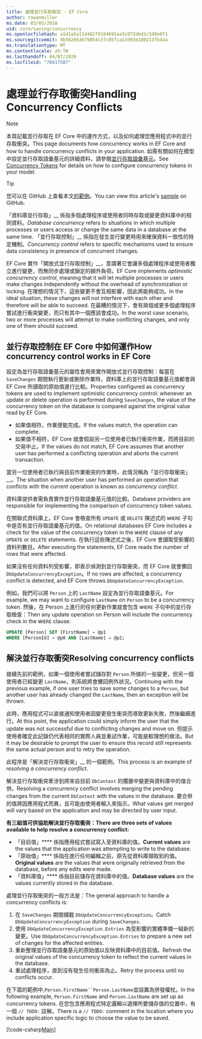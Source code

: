 ```yaml
---
title: 處理並行存取衝突 - EF Core
author: rowanmiller
ms.date: 03/03/2018
uid: core/saving/concurrency
ms.openlocfilehash: a1d1a5a11d482f9104691aa3c072dbd1c548e9f1
ms.sourcegitcommit: 9b562663679854c37c05fca13d93e180213fb4aa
ms.translationtype: MT
ms.contentlocale: zh-TW
ms.lasthandoff: 04/07/2020
ms.locfileid: "78417587"
---
```

# <a name="handling-concurrency-conflicts"></a><span data-ttu-id="f9aee-102">處理並行存取衝突</span><span class="sxs-lookup"><span data-stu-id="f9aee-102">Handling Concurrency Conflicts</span></span>

> [!NOTE]
> <span data-ttu-id="f9aee-103">本頁記載並行存取在 EF Core 中的運作方式，以及如何處理您應用程式中的並行存取衝突。</span><span class="sxs-lookup"><span data-stu-id="f9aee-103">This page documents how concurrency works in EF Core and how to handle concurrency conflicts in your application.</span></span> <span data-ttu-id="f9aee-104">如需有關如何在模型中設定並行存取語彙基元的詳細資料，請參閱[並行存取語彙基元](xref:core/modeling/concurrency)。</span><span class="sxs-lookup"><span data-stu-id="f9aee-104">See [Concurrency Tokens](xref:core/modeling/concurrency) for details on how to configure concurrency tokens in your model.</span></span>

> [!TIP]
> <span data-ttu-id="f9aee-105">您可以在 GitHub 上查看本文[的範例](https://github.com/dotnet/EntityFramework.Docs/tree/master/samples/core/Saving/Concurrency/)。</span><span class="sxs-lookup"><span data-stu-id="f9aee-105">You can view this article's [sample](https://github.com/dotnet/EntityFramework.Docs/tree/master/samples/core/Saving/Concurrency/) on GitHub.</span></span>

<span data-ttu-id="f9aee-106">「資料庫並行存取」__ 係指多個處理程序或使用者同時存取或變更資料庫中的相同資料。</span><span class="sxs-lookup"><span data-stu-id="f9aee-106">_Database concurrency_ refers to situations in which multiple processes or users access or change the same data in a database at the same time.</span></span> <span data-ttu-id="f9aee-107">「並行存取控制」__ 係指在發生並行變更時用來確保資料一致性的特定機制。</span><span class="sxs-lookup"><span data-stu-id="f9aee-107">_Concurrency control_ refers to specific mechanisms used to ensure data consistency in presence of concurrent changes.</span></span>

<span data-ttu-id="f9aee-108">EF Core 實作「開放式並行存取控制」__，意謂著它會讓多個處理程序或使用者獨立進行變更，而無同步處理或鎖定的額外負荷。</span><span class="sxs-lookup"><span data-stu-id="f9aee-108">EF Core implements _optimistic concurrency control_, meaning that it will let multiple processes or users make changes independently without the overhead of synchronization or locking.</span></span> <span data-ttu-id="f9aee-109">在理想的情況下，這些變更不會互相影響，因此將能夠成功。</span><span class="sxs-lookup"><span data-stu-id="f9aee-109">In the ideal situation, these changes will not interfere with each other and therefore will be able to succeed.</span></span> <span data-ttu-id="f9aee-110">在最糟的情況下，會有兩個或更多個處理程序嘗試進行衝突變更，而只有其中一個應該會成功。</span><span class="sxs-lookup"><span data-stu-id="f9aee-110">In the worst case scenario, two or more processes will attempt to make conflicting changes, and only one of them should succeed.</span></span>

## <a name="how-concurrency-control-works-in-ef-core"></a><span data-ttu-id="f9aee-111">並行存取控制在 EF Core 中如何運作</span><span class="sxs-lookup"><span data-stu-id="f9aee-111">How concurrency control works in EF Core</span></span>

<span data-ttu-id="f9aee-112">設定為並行存取語彙基元的屬性會用來實作開放式並行存取控制：每當在 `SaveChanges` 期間執行更新或刪除作業時，資料庫上的並行存取語彙基元值都會與 EF Core 所讀取的原始值進行比較。</span><span class="sxs-lookup"><span data-stu-id="f9aee-112">Properties configured as concurrency tokens are used to implement optimistic concurrency control: whenever an update or delete operation is performed during `SaveChanges`, the value of the concurrency token on the database is compared against the original value read by EF Core.</span></span>

- <span data-ttu-id="f9aee-113">如果值相符，作業便能完成。</span><span class="sxs-lookup"><span data-stu-id="f9aee-113">If the values match, the operation can complete.</span></span>
- <span data-ttu-id="f9aee-114">如果值不相符，EF Core 就會假設另一位使用者已執行衝突作業，而將目前的交易中止。</span><span class="sxs-lookup"><span data-stu-id="f9aee-114">If the values do not match, EF Core assumes that another user has performed a conflicting operation and aborts the current transaction.</span></span>

<span data-ttu-id="f9aee-115">當另一位使用者已執行與目前作業衝突的作業時，此情況稱為「並行存取衝突」__。</span><span class="sxs-lookup"><span data-stu-id="f9aee-115">The situation when another user has performed an operation that conflicts with the current operation is known as _concurrency conflict_.</span></span>

<span data-ttu-id="f9aee-116">資料庫提供者需負責實作並行存取語彙基元值的比較。</span><span class="sxs-lookup"><span data-stu-id="f9aee-116">Database providers are responsible for implementing the comparison of concurrency token values.</span></span>

<span data-ttu-id="f9aee-117">在關聯式資料庫上，EF Core 會檢查所有 `UPDATE` 或 `DELETE` 陳述式的 `WHERE` 子句中是否有並行存取語彙基元的值。</span><span class="sxs-lookup"><span data-stu-id="f9aee-117">On relational databases EF Core includes a check for the value of the concurrency token in the `WHERE` clause of any `UPDATE` or `DELETE` statements.</span></span> <span data-ttu-id="f9aee-118">在執行這些陳述式之後，EF Core 會讀取受影響的資料列數目。</span><span class="sxs-lookup"><span data-stu-id="f9aee-118">After executing the statements, EF Core reads the number of rows that were affected.</span></span>

<span data-ttu-id="f9aee-119">如果沒有任何資料列受影響，即表示偵測到並行存取衝突，而 EF Core 就會擲回 `DbUpdateConcurrencyException`。</span><span class="sxs-lookup"><span data-stu-id="f9aee-119">If no rows are affected, a concurrency conflict is detected, and EF Core throws `DbUpdateConcurrencyException`.</span></span>

<span data-ttu-id="f9aee-120">例如，我們可以將 `Person` 上的 `LastName` 設定為並行存取語彙基元。</span><span class="sxs-lookup"><span data-stu-id="f9aee-120">For example, we may want to configure `LastName` on `Person` to be a concurrency token.</span></span> <span data-ttu-id="f9aee-121">然後，在 Person 上進行的任何更新作業就會包含 `WHERE` 子句中的並行存取檢查：</span><span class="sxs-lookup"><span data-stu-id="f9aee-121">Then any update operation on Person will include the concurrency check in the `WHERE` clause:</span></span>

``` sql
UPDATE [Person] SET [FirstName] = @p1
WHERE [PersonId] = @p0 AND [LastName] = @p2;
```

## <a name="resolving-concurrency-conflicts"></a><span data-ttu-id="f9aee-122">解決並行存取衝突</span><span class="sxs-lookup"><span data-stu-id="f9aee-122">Resolving concurrency conflicts</span></span>

<span data-ttu-id="f9aee-123">接續先前的範例，如果一個使用者嘗試儲存對 `Person` 所做的一些變更，但另一個使用者已經變更 `LastName`，則系統將會擲回例外狀況。</span><span class="sxs-lookup"><span data-stu-id="f9aee-123">Continuing with the previous example, if one user tries to save some changes to a `Person`, but another user has already changed the `LastName`, then an exception will be thrown.</span></span>

<span data-ttu-id="f9aee-124">此時，應用程式可以直接通知使用者因變更發生衝突而導致更新失敗，然後繼續進行。</span><span class="sxs-lookup"><span data-stu-id="f9aee-124">At this point, the application could simply inform the user that the update was not successful due to conflicting changes and move on.</span></span> <span data-ttu-id="f9aee-125">但提示使用者確定此記錄仍代表相同的實際人員並重試作業，可能是較理想的做法。</span><span class="sxs-lookup"><span data-stu-id="f9aee-125">But it may be desirable to prompt the user to ensure this record still represents the same actual person and to retry the operation.</span></span>

<span data-ttu-id="f9aee-126">此程序是「解決並行存取衝突」__ 的一個範例。</span><span class="sxs-lookup"><span data-stu-id="f9aee-126">This process is an example of _resolving a concurrency conflict_.</span></span>

<span data-ttu-id="f9aee-127">解決並行存取衝突牽涉到將來自目前 `DbContext` 的擱置中變更與資料庫中的值合併。</span><span class="sxs-lookup"><span data-stu-id="f9aee-127">Resolving a concurrency conflict involves merging the pending changes from the current `DbContext` with the values in the database.</span></span> <span data-ttu-id="f9aee-128">要合併的值將因應用程式而異，且可能由使用者輸入來指示。</span><span class="sxs-lookup"><span data-stu-id="f9aee-128">What values get merged will vary based on the application and may be directed by user input.</span></span>

<span data-ttu-id="f9aee-129">**有三組值可供協助解決並行存取衝突：**</span><span class="sxs-lookup"><span data-stu-id="f9aee-129">**There are three sets of values available to help resolve a concurrency conflict:**</span></span>

- <span data-ttu-id="f9aee-130">「目前值」\*\*\*\* 係指應用程式嘗試寫入至資料庫的值。</span><span class="sxs-lookup"><span data-stu-id="f9aee-130">**Current values** are the values that the application was attempting to write to the database.</span></span>
- <span data-ttu-id="f9aee-131">「原始值」\*\*\*\* 係指在進行任何編輯之前，原先從資料庫擷取到的值。</span><span class="sxs-lookup"><span data-stu-id="f9aee-131">**Original values** are the values that were originally retrieved from the database, before any edits were made.</span></span>
- <span data-ttu-id="f9aee-132">「資料庫值」\*\*\*\* 係指目前儲存在資料庫中的值。</span><span class="sxs-lookup"><span data-stu-id="f9aee-132">**Database values** are the values currently stored in the database.</span></span>

<span data-ttu-id="f9aee-133">處理並行存取衝突的一般方法是：</span><span class="sxs-lookup"><span data-stu-id="f9aee-133">The general approach to handle a concurrency conflicts is:</span></span>

1. <span data-ttu-id="f9aee-134">在 `SaveChanges` 期間攔截 `DbUpdateConcurrencyException`。</span><span class="sxs-lookup"><span data-stu-id="f9aee-134">Catch `DbUpdateConcurrencyException` during `SaveChanges`.</span></span>
2. <span data-ttu-id="f9aee-135">使用 `DbUpdateConcurrencyException.Entries` 為受影響的實體準備一組新的變更。</span><span class="sxs-lookup"><span data-stu-id="f9aee-135">Use `DbUpdateConcurrencyException.Entries` to prepare a new set of changes for the affected entities.</span></span>
3. <span data-ttu-id="f9aee-136">重新整理並行存取語彙基元的原始值以反映資料庫中的目前值。</span><span class="sxs-lookup"><span data-stu-id="f9aee-136">Refresh the original values of the concurrency token to reflect the current values in the database.</span></span>
4. <span data-ttu-id="f9aee-137">重試處理程序，直到沒有發生任何衝突為止。</span><span class="sxs-lookup"><span data-stu-id="f9aee-137">Retry the process until no conflicts occur.</span></span>

<span data-ttu-id="f9aee-138">在下面的範例中,`Person.FirstName``Person.LastName`並設置為併發權杖。</span><span class="sxs-lookup"><span data-stu-id="f9aee-138">In the following example, `Person.FirstName` and `Person.LastName` are set up as concurrency tokens.</span></span> <span data-ttu-id="f9aee-139">在您包含應用程式特定邏輯以選擇所要儲存值的位置中，有一個 `// TODO:` 註解。</span><span class="sxs-lookup"><span data-stu-id="f9aee-139">There is a `// TODO:` comment in the location where you include application specific logic to choose the value to be saved.</span></span>

[!code-csharp[Main](../../../samples/core/Saving/Concurrency/Sample.cs?name=ConcurrencyHandlingCode&highlight=34-35)]
